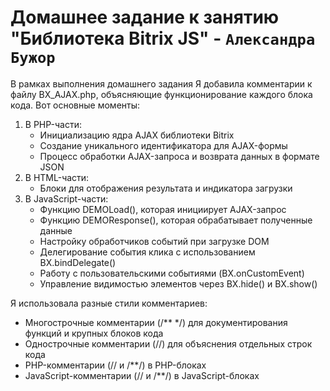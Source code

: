 # Домашнее задание к занятию "Библиотека Bitrix JS" - `Александра Бужор`

В рамках выполнения домашнего задания Я добавила комментарии к файлу BX_AJAX.php, объясняющие функционирование каждого блока кода. Вот основные моменты:
1. В PHP-части:
   - Инициализацию ядра AJAX библиотеки Bitrix
   - Создание уникального идентификатора для AJAX-формы
   - Процесс обработки AJAX-запроса и возврата данных в формате JSON
2. В HTML-части:
   - Блоки для отображения результата и индикатора загрузки
3. В JavaScript-части:
   - Функцию DEMOLoad(), которая инициирует AJAX-запрос
   - Функцию DEMOResponse(), которая обрабатывает полученные данные
   - Настройку обработчиков событий при загрузке DOM
   - Делегирование события клика с использованием BX.bindDelegate()
   - Работу с пользовательскими событиями (BX.onCustomEvent)
   - Управление видимостью элементов через BX.hide() и BX.show()

Я использовала разные стили комментариев:
- Многострочные комментарии (/** */) для документирования функций и крупных блоков кода
- Однострочные комментарии (//) для объяснения отдельных строк кода
- PHP-комментарии (// и /**/) в PHP-блоках
- JavaScript-комментарии (// и /**/) в JavaScript-блоках
